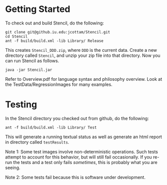 Getting Started
===============

To check out and build Stencil, do the following:

    git clone git@github.iu.edu:jcottam/Stencil.git
    cd Stencil
    ant -f build/build.xml -lib Library/ Release

This creates `Stencil_DDD.zip`, where `DDD` is the current
data. Create a new directory called `Stencil`, and unzip your zip file
into that directory. Now you can run Stencil as follows.

    java -jar Stencil.jar

Refer to Overview.pdf for language syntax and philosophy overview.
Look at the TestData/RegressionImages for many examples.
    
    
Testing
===============

In the Stencil directory you checked out from github, do the following:

    ant -f build/build.xml -lib Library/ Test

This will generate a running textual status as well as
generate an html report in directory called `testResults`.

Note 1: Some test images involve non-deterministic operations.
Such tests attempt to account for this behavior, but will still fail occasionally.
If you re-run the tests and a test only fails *sometimes*, this is probably what you are seeing.
  
Note 2: Some tests fail because this is software under development.
